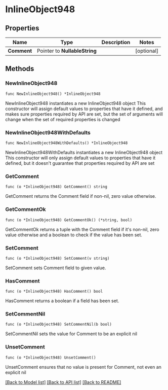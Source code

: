 # InlineObject948

## Properties

Name | Type | Description | Notes
------------ | ------------- | ------------- | -------------
**Comment** | Pointer to **NullableString** |  | [optional] 

## Methods

### NewInlineObject948

`func NewInlineObject948() *InlineObject948`

NewInlineObject948 instantiates a new InlineObject948 object
This constructor will assign default values to properties that have it defined,
and makes sure properties required by API are set, but the set of arguments
will change when the set of required properties is changed

### NewInlineObject948WithDefaults

`func NewInlineObject948WithDefaults() *InlineObject948`

NewInlineObject948WithDefaults instantiates a new InlineObject948 object
This constructor will only assign default values to properties that have it defined,
but it doesn't guarantee that properties required by API are set

### GetComment

`func (o *InlineObject948) GetComment() string`

GetComment returns the Comment field if non-nil, zero value otherwise.

### GetCommentOk

`func (o *InlineObject948) GetCommentOk() (*string, bool)`

GetCommentOk returns a tuple with the Comment field if it's non-nil, zero value otherwise
and a boolean to check if the value has been set.

### SetComment

`func (o *InlineObject948) SetComment(v string)`

SetComment sets Comment field to given value.

### HasComment

`func (o *InlineObject948) HasComment() bool`

HasComment returns a boolean if a field has been set.

### SetCommentNil

`func (o *InlineObject948) SetCommentNil(b bool)`

 SetCommentNil sets the value for Comment to be an explicit nil

### UnsetComment
`func (o *InlineObject948) UnsetComment()`

UnsetComment ensures that no value is present for Comment, not even an explicit nil

[[Back to Model list]](../README.md#documentation-for-models) [[Back to API list]](../README.md#documentation-for-api-endpoints) [[Back to README]](../README.md)


